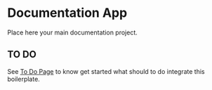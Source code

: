 # Documentation App 

Place here your main documentation project.


## TO DO
See <a href="todo.md"> To Do Page</a> to know get started what should to do integrate this boilerplate. 
